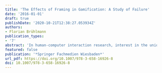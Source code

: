 ```yaml
---
title: 'The Effects of Framing in Gamification: A Study of Failure'
date: '2016-01-01'
draft: true
publishDate: '2020-10-21T12:38:27.053934Z'
authors:
- Florian Brühlmann
publication_types:
- '7'
abstract: 'In human-computer interaction research, interest in the unique experiences that digital games offer is increasing. One characteristic of digital games is the failure of players, which is arguably the core of what makes games interesting and fun. Gamification seems to transfer some of the motivational effects of digital games in non-entertainment contexts by reframing an activity. Hence, this thesis sheds light on the psychological effects of failing in different contexts to gain a better understanding of the effects of games and gamified applications. Two mixed-design experiments (N1 = 148, N2 = 63) were conducted. The first examined the effect of failing in a task, game, test, and task with meaning condition. Participants in this experiment were compensated for participation. In the second experiment, the framing conditions task, game, and test were examined, and no compensation was given for participation. Results showed that framing an activity as a game did not reduce the negative effect of failing on intrinsic motivation. However, having additional information about the task seemed to buffer the negative effect of failing on positive affect in the first experiment. Furthermore, perceived value and particularly change in autonomy was found to predict playing of additional rounds after the study.'
featured: false
publication: '*Springer Fachmedien Wiesbaden*'
url_pdf: https://doi.org/10.1007/978-3-658-16926-8
doi: 10.1007/978-3-658-16926-8
---
```


